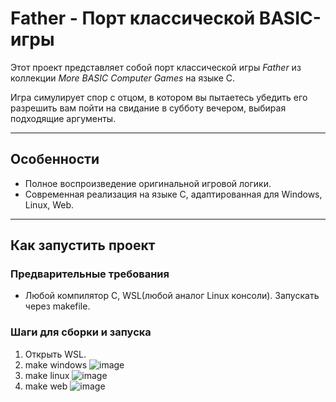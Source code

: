 # Father - Порт классической BASIC-игры

Этот проект представляет собой порт классической игры *Father* из коллекции *More BASIC Computer Games* на языке C.

Игра симулирует спор с отцом, в котором вы пытаетесь убедить его разрешить вам пойти на свидание в субботу вечером, выбирая подходящие аргументы.

---

## Особенности
- Полное воспроизведение оригинальной игровой логики.
- Современная реализация на языке C, адаптированная для Windows, Linux, Web.
---

## Как запустить проект

### Предварительные требования
- Любой компилятор С, WSL(любой аналог Linux консоли). Запускать через makefile.

### Шаги для сборки и запуска

1. Открыть WSL.
2. make windows
![image](https://github.com/user-attachments/assets/71d63ad2-632f-41ba-b2b2-950ac2359029)
3. make linux
![image](https://github.com/user-attachments/assets/fc2a140b-8e50-42ff-aef2-770e5a57ee84)
4. make web
![image](https://github.com/user-attachments/assets/99d3155c-5958-4bf0-b63e-e6a019bedf5c)
 
